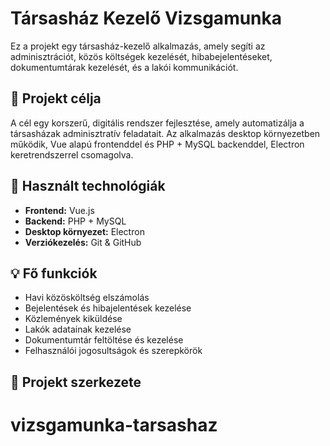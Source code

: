 # Társasház Kezelő Vizsgamunka

Ez a projekt egy társasház-kezelő alkalmazás, amely segíti az adminisztrációt, közös költségek kezelését, hibabejelentéseket, dokumentumtárak kezelését, és a lakói kommunikációt.

## 🎯 Projekt célja

A cél egy korszerű, digitális rendszer fejlesztése, amely automatizálja a társasházak adminisztratív feladatait. Az alkalmazás desktop környezetben működik, Vue alapú frontenddel és PHP + MySQL backenddel, Electron keretrendszerrel csomagolva.

## 🔧 Használt technológiák

- **Frontend:** Vue.js
- **Backend:** PHP + MySQL
- **Desktop környezet:** Electron
- **Verziókezelés:** Git & GitHub

## 💡 Fő funkciók

- Havi közösköltség elszámolás
- Bejelentések és hibajelentések kezelése
- Közlemények kiküldése
- Lakók adatainak kezelése
- Dokumentumtár feltöltése és kezelése
- Felhasználói jogosultságok és szerepkörök

## 📁 Projekt szerkezete

# vizsgamunka-tarsashaz
